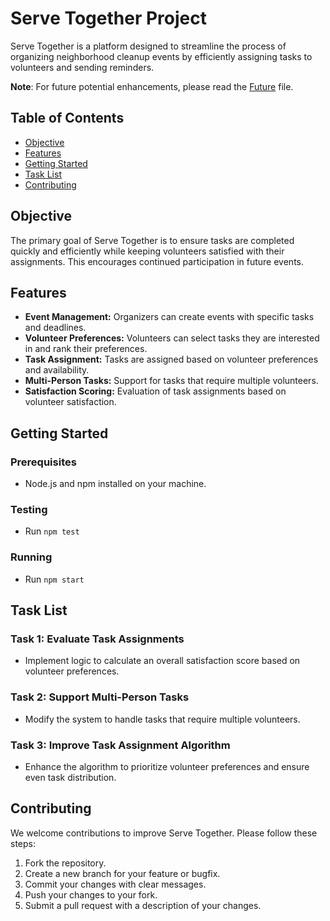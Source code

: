 # Serve Together Project

Serve Together is a platform designed to streamline the process of organizing neighborhood cleanup events by efficiently assigning tasks to volunteers and sending reminders.

**Note**: For future potential enhancements, please read the [Future](./Future.md) file.

## Table of Contents

- [Objective](#objective)
- [Features](#features)
- [Getting Started](#getting-started)
- [Task List](#task-list)
- [Contributing](#contributing)

## Objective

The primary goal of Serve Together is to ensure tasks are completed quickly and efficiently while keeping volunteers satisfied with their assignments. This encourages continued participation in future events.

## Features

- **Event Management:** Organizers can create events with specific tasks and deadlines.
- **Volunteer Preferences:** Volunteers can select tasks they are interested in and rank their preferences.
- **Task Assignment:** Tasks are assigned based on volunteer preferences and availability.
- **Multi-Person Tasks:** Support for tasks that require multiple volunteers.
- **Satisfaction Scoring:** Evaluation of task assignments based on volunteer satisfaction.

## Getting Started

### Prerequisites

- Node.js and npm installed on your machine.

### Testing

- Run `npm test`

### Running

- Run `npm start`

## Task List

### Task 1: Evaluate Task Assignments

- Implement logic to calculate an overall satisfaction score based on volunteer preferences.

### Task 2: Support Multi-Person Tasks

- Modify the system to handle tasks that require multiple volunteers.

### Task 3: Improve Task Assignment Algorithm

- Enhance the algorithm to prioritize volunteer preferences and ensure even task distribution.

## Contributing

We welcome contributions to improve Serve Together. Please follow these steps:

1. Fork the repository.
2. Create a new branch for your feature or bugfix.
3. Commit your changes with clear messages.
4. Push your changes to your fork.
5. Submit a pull request with a description of your changes.
